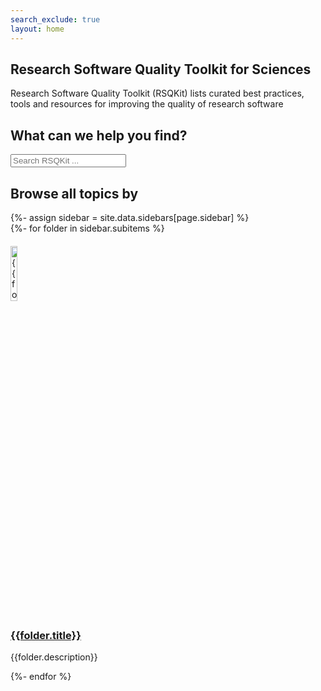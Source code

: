 ```yaml
---
search_exclude: true
layout: home
---
```


<!-- Page Content -->
<div class="landingpage">
    <section class="container g-lg-5 mb-5">
        <div>
            <h1 class="text-center">Research Software Quality Toolkit for Sciences</h1>
            <p class="text-center mt-2">
                Research Software Quality Toolkit (RSQKit) lists curated best practices, tools and resources for improving the quality of research software
            </p>
        </div>
    </section>
    <section id="search-section" class="bg-light py-5">
        <div class="container g-lg-5">
            <div class="row">
                <h2 class="no-anchor text-center mb-3 homepage-heading">What can we help you find?</h2>
                <div class="position-relative">
                    <div class="d-flex justify-content-center">
                        <form role="search" class="input-group">
                            <span class="input-group-text" id="search-label"><i class="fa-solid fa-magnifying-glass"></i></span>
                            <input type="search" id="search-input" class="search-input form-control form-control-lg bg-white" tabindex="0"
                                   placeholder="Search RSQKit ..." aria-label="Search {{ site.title }}" autocomplete="off">
                        </form>
                        <div id="search-results" class="search-results"></div>
                    </div>
                </div>
            </div>
        </div>
    </section>
    <section class="bg-light pb-5">
        <div class="container g-lg-5">
            <h2 class="no-anchor text-center mb-3 homepage-heading">Browse all topics by</h2>
            {%- assign sidebar = site.data.sidebars[page.sidebar] %}
            <div class="row row-cols-1 row-cols-sm-2 row-cols-lg-3 g-4">
                {%- for folder in sidebar.subitems %}
                <div class="col">
                    <div class="card bg-white h-100">
                        <img src="{{folder.image_url | relative_url}}" class="card-img-top h-icon-6 mx-auto" alt="{{folder.title}} icon" style="width: 15%; padding: 20px 5px 5px 0px;">
                        <div class="card-body text-center">
                            <a href="{{ folder.url | relative_url }}" class="stretched-link">
                                <h3 class="card-title no-anchor text-dark homepage-heading">{{folder.title}}</h3>
                            </a>
                            <p class="card-text homepage-text">{{folder.description}}</p>
                        </div>
                    </div>
                </div>
                {%- endfor %}
            </div>
        </div>
    </section>
</div>